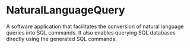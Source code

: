# NaturalLanguageQuery
A software application that facilitates the conversion of natural language queries into SQL commands. It also enables querying SQL databases directly using the generated SQL commands.
